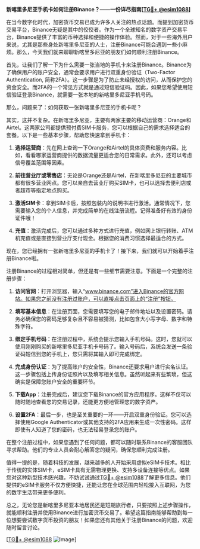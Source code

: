 **新喀里多尼亚手机卡如何注册Binance？——一份详尽指南[[TG💪+ @esim1088](https://t.me/s/esim1088)]**

在当今数字化时代，加密货币交易已成为许多人关注的热点话题。而提到加密货币交易平台，Binance无疑是其中的佼佼者。作为一个全球知名的数字资产交易平台，Binance提供了丰富的币种选择和便捷的操作体验。然而，对于一些海外用户来说，尤其是那些身处新喀里多尼亚的人士，注册Binance可能会遇到一些小麻烦。那么，今天我们就来聊聊新喀里多尼亚的朋友们如何顺利注册Binance。

首先，让我们了解一下为什么需要一张当地的手机卡来注册Binance。Binance为了确保用户的账户安全，通常会要求用户进行双重身份验证（Two-Factor Authentication, 简称2FA）。这一步骤是为了防止未经授权的访问，从而保护您的资金安全。而2FA的一个常见方式就是通过短信验证码。因此，如果您希望使用短信验证登录Binance，就需要一张本地的新喀里多尼亚手机号码。

那么，问题来了：如何获取一张新喀里多尼亚的手机卡呢？

其实，这并不复杂。在新喀里多尼亚，主要有两家主要的移动运营商：Orange和Airtel。这两家公司都提供预付费SIM卡服务，您可以根据自己的需求选择适合的套餐。以下是一些基本步骤，帮助您快速拿到手机卡：

1. **选择运营商**：先在网上查询一下Orange和Airtel的具体资费和服务内容。比如，看看哪家运营商提供的数据流量更适合您的日常需求。此外，还可以考虑信号覆盖范围等因素。
   
2. **前往营业厅或零售店**：无论是Orange还是Airtel，在新喀里多尼亚的主要城市都有很多营业网点。您可以亲自去营业厅购买SIM卡，也可以选择去便利店或者超市等指定地点购买。

3. **激活SIM卡**：拿到SIM卡后，按照包装内的说明书进行激活。通常情况下，您需要输入您的个人信息，并完成简单的在线注册流程。记得准备好有效的身份证件哦！

4. **充值**：激活完成后，您可以通过多种方式进行充值，例如网上银行转账、ATM机充值或是直接到营业厅支付现金。根据您的消费习惯选择最适合的方式。

现在，您已经拥有一张新喀里多尼亚的手机卡了！接下来，我们就可以开始着手注册Binance啦。

注册Binance的过程相对简单，但还是有一些细节需要注意。下面是一个完整的注册步骤：

1. **访问官网**：打开浏览器，输入“www.binance.com”进入Binance的官方网站。如果您之前没有注册过账户，可以直接点击页面上的“注册”按钮。

2. **填写基本信息**：在注册页面，您需要填写您的电子邮件地址以及设置密码。请务必确保您的密码足够复杂且不容易被猜测，比如包含大小写字母、数字和特殊字符。

3. **绑定手机号码**：在注册过程中，系统会提示您输入手机号码。这时，您就可以使用刚刚购买的新喀里多尼亚手机卡号码了。输入号码后，系统会发送一条验证码短信到您的手机上，您只需将其输入即可完成绑定。

4. **完成身份认证**：为了提高账户的安全性，Binance还要求用户进行实名认证。这一步骤包括上传身份证照片以及填写相关信息。虽然听起来有些繁琐，但这确实是保障您账户安全的重要环节。

5. **下载App**：注册完成后，建议您下载Binance的官方应用程序。这样不仅可以随时随地查看您的交易记录，还能更方便地管理您的数字资产。

6. **设置2FA**：最后一步，也是至关重要的一环——开启双重身份验证。您可以选择使用Google Authenticator或其他支持的2FA应用来生成一次性密码。这样即使有人知道了您的密码，也无法轻易登录您的账户。

在整个注册过程中，如果您遇到了任何问题，都可以随时联系Binance的客服团队寻求帮助。他们的专业人员会耐心解答您的疑问，确保您顺利完成注册。

值得一提的是，随着科技的发展，越来越多的人开始采用虚拟eSIM卡技术。相比于传统的实体SIM卡，eSIM卡具有无需物理更换、支持多设备连接等优点。如果您对这种新型技术感兴趣，不妨试试通过[TG💪+ @esim1088](https://t.me/s/esim1088)了解更多信息。他们提供的eSIM卡服务不仅方便快捷，还能让您在全球范围内轻松接入互联网，为您的数字生活带来更多便利。

总之，无论您是新喀里多尼亚本地居民还是短期旅行者，只要按照上述步骤操作，就能顺利注册并使用Binance进行加密货币交易了。希望这篇指南能够帮助到每一位想要尝试数字货币投资的朋友！如果您还有其他关于注册Binance的问题，欢迎随时留言讨论。

[[TG💪+ @esim1088](https://t.me/s/esim1088) ![Image](https://i.postimg.cc/4NQfJmqS/Snipaste-2025-05-13-00-14-12.png)]
